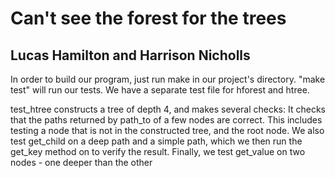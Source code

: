 Can't see the forest for the trees
==================================
Lucas Hamilton and Harrison Nicholls
------------------------------------
In order to build our program, just run make in our project's directory.
"make test" will run our tests. We have a separate test file for hforest and htree.


test_htree constructs a tree of depth 4, and makes several checks:
It checks that the paths returned by path_to of a few nodes are correct. This includes testing a node that is not in the constructed tree, and the root node.
We also test get_child on a deep path and a simple path, which we then run the get_key method on to verify the result.
Finally, we test get_value on two nodes - one deeper than the other
